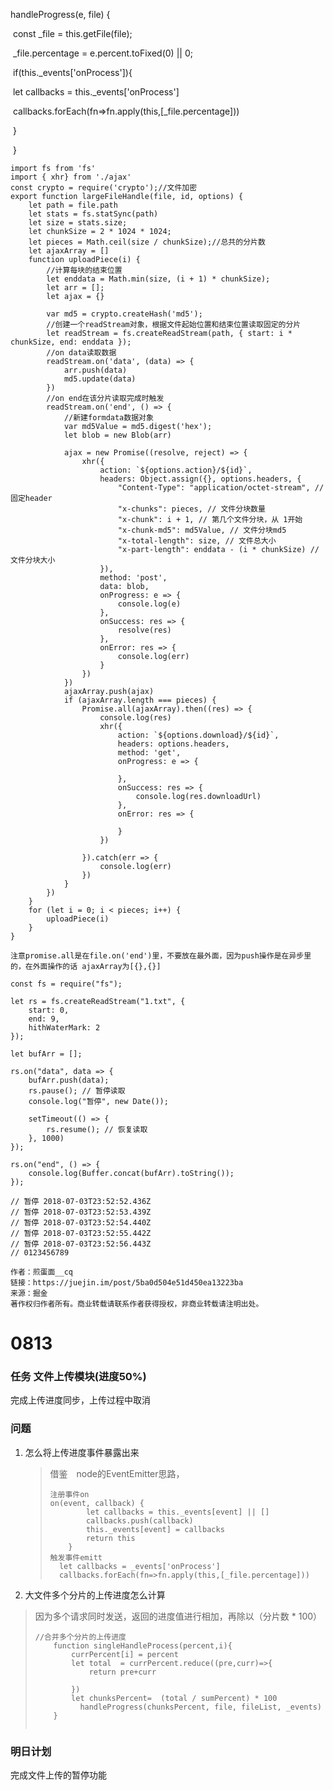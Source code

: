  handleProgress(e, file) {

​        const _file = this.getFile(file); 

​        _file.percentage = e.percent.toFixed(0) || 0;

​        if(this._events['onProcess']){

​            let callbacks = this._events['onProcess']

​            callbacks.forEach(fn=>fn.apply(this,[_file.percentage]))

​        }

​    }

```
import fs from 'fs'
import { xhr} from './ajax'
const crypto = require('crypto');//文件加密
export function largeFileHandle(file, id, options) {
    let path = file.path
    let stats = fs.statSync(path)
    let size = stats.size;
    let chunkSize = 2 * 1024 * 1024;
    let pieces = Math.ceil(size / chunkSize);//总共的分片数  
    let ajaxArray = []
    function uploadPiece(i) {
        //计算每块的结束位置
        let enddata = Math.min(size, (i + 1) * chunkSize);
        let arr = [];
        let ajax = {}

        var md5 = crypto.createHash('md5');
        //创建一个readStream对象，根据文件起始位置和结束位置读取固定的分片
        let readStream = fs.createReadStream(path, { start: i * chunkSize, end: enddata });
        //on data读取数据
        readStream.on('data', (data) => {
            arr.push(data)
            md5.update(data)
        })
        //on end在该分片读取完成时触发
        readStream.on('end', () => {
            //新建formdata数据对象
            var md5Value = md5.digest('hex');
            let blob = new Blob(arr)

            ajax = new Promise((resolve, reject) => {
                xhr({
                    action: `${options.action}/${id}`,
                    headers: Object.assign({}, options.headers, {
                        "Content-Type": "application/octet-stream", // 固定header
                        "x-chunks": pieces, // 文件分块数量
                        "x-chunk": i + 1, // 第几个文件分块，从 1开始
                        "x-chunk-md5": md5Value, // 文件分块md5
                        "x-total-length": size, // 文件总大小
                        "x-part-length": enddata - (i * chunkSize) // 文件分块大小
                    }),
                    method: 'post',
                    data: blob,
                    onProgress: e => {
                        console.log(e)
                    },
                    onSuccess: res => {
                        resolve(res)
                    },
                    onError: res => {
                        console.log(err)
                    }
                })
            })
            ajaxArray.push(ajax)
            if (ajaxArray.length === pieces) {
                Promise.all(ajaxArray).then((res) => {
                    console.log(res)
                    xhr({
                        action: `${options.download}/${id}`,
                        headers: options.headers,
                        method: 'get',
                        onProgress: e => {

                        },
                        onSuccess: res => {
                            console.log(res.downloadUrl)
                        },
                        onError: res => {

                        }
                    })

                }).catch(err => {
                    console.log(err)
                })
            }
        })
    }
    for (let i = 0; i < pieces; i++) {
        uploadPiece(i)
    }
}

注意promise.all是在file.on('end')里，不要放在最外面，因为push操作是在异步里的，在外面操作的话 ajaxArray为[{},{}]
```

````
const fs = require("fs");

let rs = fs.createReadStream("1.txt", {
    start: 0,
    end: 9,
    hithWaterMark: 2
});

let bufArr = [];

rs.on("data", data => {
    bufArr.push(data);
    rs.pause(); // 暂停读取
    console.log("暂停", new Date());

    setTimeout(() => {
        rs.resume(); // 恢复读取
    }, 1000)
});

rs.on("end", () => {
    console.log(Buffer.concat(bufArr).toString());
});

// 暂停 2018-07-03T23:52:52.436Z
// 暂停 2018-07-03T23:52:53.439Z
// 暂停 2018-07-03T23:52:54.440Z
// 暂停 2018-07-03T23:52:55.442Z
// 暂停 2018-07-03T23:52:56.443Z
// 0123456789

作者：煎蛋面__cq
链接：https://juejin.im/post/5ba0d504e51d450ea13223ba
来源：掘金
著作权归作者所有。商业转载请联系作者获得授权，非商业转载请注明出处。
````

# 0813

### 任务 文件上传模块(进度50%)

完成上传进度同步，上传过程中取消

### 问题

1. 怎么将上传进度事件暴露出来

   > 借鉴　node的EventEmitter思路，
   >
   > ```
   > 注册事件on
   > on(event, callback) {
   >         let callbacks = this._events[event] || []
   >         callbacks.push(callback)
   >         this._events[event] = callbacks
   >         return this
   >     }
   > 触发事件emitt
   >   let callbacks = _events['onProcess']
   >   callbacks.forEach(fn=>fn.apply(this,[_file.percentage]))
   > ```
   >
   > 

2. 大文件多个分片的上传进度怎么计算

> 因为多个请求同时发送，返回的进度值进行相加，再除以（分片数 * 100）
>
> ```
> //合并多个分片的上传进度
>     function singleHandleProcess(percent,i){
>         currPercent[i] = percent
>         let total  = currPercent.reduce((pre,curr)=>{
>             return pre+curr
>     
>         })
>         let chunksPercent=  (total / sumPercent) * 100 
>           handleProgress(chunksPercent, file, fileList, _events)
>     }
>     
> ```

### 明日计划

完成文件上传的暂停功能